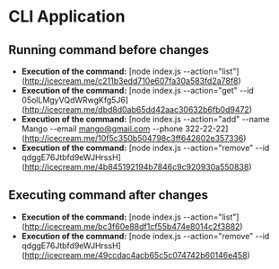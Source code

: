 # CLI Application

## Running command before changes

- **Execution of the command:** [node index.js --action="list"] (http://icecream.me/c211b3edd710e607fa30a583fd2a78f8)
- **Execution of the command:** [node index.js --action="get" --id 05olLMgyVQdWRwgKfg5J6] (http://icecream.me/dbd8d0ab65dd42aac30632b6fb0d9472)
- **Execution of the command:** [node index.js --action="add" --name Mango --email mango@gmail.com --phone 322-22-22] (http://icecream.me/10f5c350b504798c3ff642602e357336)
- **Execution of the command:** [node index.js --action="remove" --id qdggE76Jtbfd9eWJHrssH] (http://icecream.me/4b845192194b7846c9c920930a550838)

## Executing command after changes

- **Execution of the command:** [node index.js --action="list"] (http://icecream.me/bc3f60e88df1cf55b474e8014c2f3882)
- **Execution of the command:** [node index.js --action="remove" --id qdggE76Jtbfd9eWJHrssH] (http://icecream.me/49ccdac4acb65c5c074742b60146e458)
